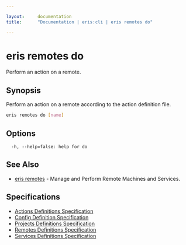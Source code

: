 ```yaml
---

layout:     documentation
title:      "Documentation | eris:cli | eris remotes do"

---
```


# eris remotes do

Perform an action on a remote.

## Synopsis

Perform an action on a remote according to the action definition file.

```bash
eris remotes do [name]
```

## Options

```
  -h, --help=false: help for do
```

## See Also

* [eris remotes](https://docs.erisindustries.com/documentation/eris-cli/0.10.3/eris_remotes/)	 - Manage and Perform Remote Machines and Services.

## Specifications

* [Actions Definitions Specification](https://docs.erisindustries.com/documentation/eris-cli/0.10.3/actions_definitions_spec/)
* [Config Definition Specification](https://docs.erisindustries.com/documentation/eris-cli/0.10.3/config_definition_spec/)
* [Projects Definitions Specification](https://docs.erisindustries.com/documentation/eris-cli/0.10.3/projects_definitions_spec/)
* [Remotes Definitions Specification](https://docs.erisindustries.com/documentation/eris-cli/0.10.3/remotes_definitions_spec/)
* [Services Definitions Specification](https://docs.erisindustries.com/documentation/eris-cli/0.10.3/services_definitions_spec/)

